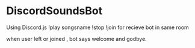 # DiscordSoundsBot

Using Discord.js
!play songsname
!stop
!join for recieve bot in same room

when user left or joined , bot says welcome and godbye.
